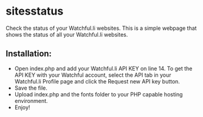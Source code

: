 sitesstatus
===========

Check the status of your Watchful.li websites.
This is a simple webpage that shows the status of all your Watchful.li websites.

## Installation:
* Open index.php and add your Watchful.li API KEY on line 14. To get the API KEY with your Watchful account, select the API tab in your Watchful.li Profile page and click the Request new API key button.
* Save the file.
* Upload index.php and the fonts folder to your PHP capable hosting environment.
* Enjoy!
